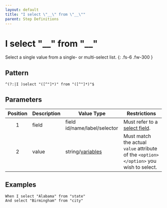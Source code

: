 ```yaml
---
layout: default
title: "I select \"__\" from \"__\""
parent: Step Definitions
---
```


# I select "\_\_" from "\_\_"

Select a single value from a single- or multi-select list.
{: .fs-6 .fw-300 }

## Pattern

```
^(?:|I )select "([^"]*)" from "([^"]*)"$
```

## Parameters

| Position | Description | Value Type                            | Restrictions                                                                           |
| :------: | ----------- | ------------------------------------- | -------------------------------------------------------------------------------------- |
|    1     | field       | field id/name/label/selector          | Must refer to a [select field]({{site.baseurl}}/field_types.html#select-fields).       |
|    2     | value       | string/[variables](../variables.html) | Must match the actual `value` attribute of the `<option></option>` you wish to select. |

## Examples

```gherkin
When I select "Alabama" from "state"
And select "Birmingham" from "city"
```